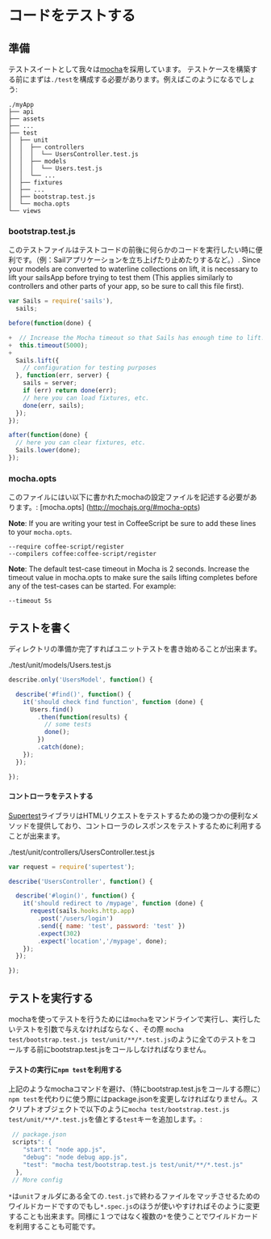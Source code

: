 # コードをテストする

## 準備

テストスイートとして我々は[mocha](http://mochajs.org/)を採用しています。
テストケースを構築する前にまずは`./test`を構成する必要があります。例えばこのようになるでしょう:
```batch
./myApp
├── api
├── assets
├── ...
├── test
│  ├── unit
│  │  ├── controllers
│  │  │  └── UsersController.test.js
│  │  ├── models
│  │  │  └── Users.test.js
│  │  └── ...
│  ├── fixtures
│  ├── ...
│  ├── bootstrap.test.js
│  └── mocha.opts
└── views

```

### bootstrap.test.js

このテストファイルはテストコードの前後に何らかのコードを実行したい時に便利です。（例：Sailアプリケーションを立ち上げたり止めたりするなど。）. Since your models are converted to waterline collections on lift, it is necessary to lift your sailsApp before trying to test them (This applies similarly to controllers and other parts of your app, so be sure to call this file first).

```javascript
var Sails = require('sails'),
  sails;

before(function(done) {

+  // Increase the Mocha timeout so that Sails has enough time to lift.
+  this.timeout(5000);
+
  Sails.lift({
    // configuration for testing purposes
  }, function(err, server) {
    sails = server;
    if (err) return done(err);
    // here you can load fixtures, etc.
    done(err, sails);
  });
});

after(function(done) {
  // here you can clear fixtures, etc.
  Sails.lower(done);
});
```

### mocha.opts

このファイルにはい以下に書かれたmochaの設定ファイルを記述する必要があります。: [mocha.opts] (http://mochajs.org/#mocha-opts)

**Note**: If you are writing your test in CoffeeScript be sure to add these lines to your `mocha.opts`.
```
--require coffee-script/register
--compilers coffee:coffee-script/register
```
**Note**: The default test-case timeout in Mocha is 2 seconds. Increase the timeout value in mocha.opts to make sure the sails lifting completes before any of the test-cases can be started. For example:
```
--timeout 5s
```

## テストを書く

ディレクトリの準備か完了すればユニットテストを書き始めることが出来ます。

./test/unit/models/Users.test.js
```js
describe.only('UsersModel', function() {

  describe('#find()', function() {
    it('should check find function', function (done) {
      Users.find()
        .then(function(results) {
          // some tests
          done();
        })
        .catch(done);
    });
  });

});
```

#### コントローラをテストする

[Supertest](https://github.com/visionmedia/supertest)ライブラリはHTMLリクエストをテストするための幾つかの便利なメソッドを提供しており、コントローラのレスポンスをテストするために利用することが出来ます。

./test/unit/controllers/UsersController.test.js
```js
var request = require('supertest');

describe('UsersController', function() {

  describe('#login()', function() {
    it('should redirect to /mypage', function (done) {
      request(sails.hooks.http.app)
        .post('/users/login')
        .send({ name: 'test', password: 'test' })
        .expect(302)
        .expect('location','/mypage', done);
    });
  });

});
```
## テストを実行する

mochaを使ってテストを行うためには`mocha`をマンドラインで実行し、実行したいテストを引数で与えなければならなく、その際 `mocha test/bootstrap.test.js test/unit/**/*.test.js`のように全てのテストをコールする前にbootstrap.test.jsをコールしなければなりません。

#### テストの実行に`npm test`を利用する

上記のようなmochaコマンドを避け、（特にbootstrap.test.jsをコールする際に）`npm test`を代わりに使う際にはpackage.jsonを変更しなければなりません。スクリプトオブジェクトで以下のように`mocha test/bootstrap.test.js test/unit/**/*.test.js`を値とする`test`キーを追加します。:

```js
 // package.json
 scripts": {
    "start": "node app.js",
    "debug": "node debug app.js",
    "test": "mocha test/bootstrap.test.js test/unit/**/*.test.js"
  },
 // More config
```
`*`は`unit`フォルダにある全ての`.test.js`で終わるファイルをマッチさせるためのワイルドカードですのでもし`*.spec.js`のほうが使いやすければそのように変更することも出来ます。同様に１つではなく複数の`*`を使うことでワイルドカードを利用することも可能です。


<docmeta name="displayName" value="Testing">

